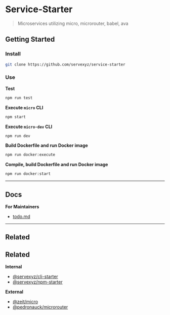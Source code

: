 # Service-Starter

> Microservices utilizing micro, microrouter, babel, ava

## Getting Started

### Install

```bash
git clone https://github.com/servexyz/service-starter
```

### Use

**Test**

```bash
npm run test
```

**Execute `micro` CLI**

```bash
npm start
```

**Execute `micro-dev` CLI**

```bash
npm run dev
```

**Build Dockerfile and run Docker image**

```bash
npm run docker:execute
```

**Compile, build Dockerfile and run Docker image**

```bash
npm run docker:start
```

---

## Docs

**For Maintainers**

* [todo.md](./docs/todo.md)

---

## Related

## Related

**Internal**

* [@servexyz/cli-starter](https://github.com/servexyz/cli-starter)
* [@servexyz/npm-starter](https://github.com/servexyz/npm-starter)

**External**

* [@zeit/micro](https://github.com/zeit/micro)
* [@pedronauck/microrouter](https://github.com/pedronauck/micro-router)
